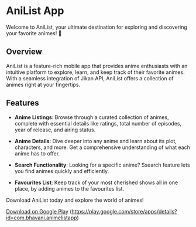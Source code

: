 # AniList App

Welcome to AniList, your ultimate destination for exploring and discovering your favorite animes! 🌟

## Overview

AniList is a feature-rich mobile app that provides anime enthusiasts with an intuitive platform to explore, learn, and keep track of their favorite animes. With a seamless integration of Jikan API, AniList offers a collection of animes right at your fingertips.

## Features

- **Anime Listings**: Browse through a curated collection of animes, complete with essential details like ratings, total number of episodes, year of release, and airing status.

- **Anime Details**: Dive deeper into any anime and learn about its plot, characters, and more. Get a comprehensive understanding of what each anime has to offer.

- **Search Functionality**: Looking for a specific anime? Ssearch feature lets you find animes quickly and efficiently.

- **Favourites List**: Keep track of your most cherished shows all in one place, by adding animes to the favourites list.

Download AniList today and explore the world of animes!

[Download on Google Play](#) (https://play.google.com/store/apps/details?id=com.bhavani.animelistapp)
